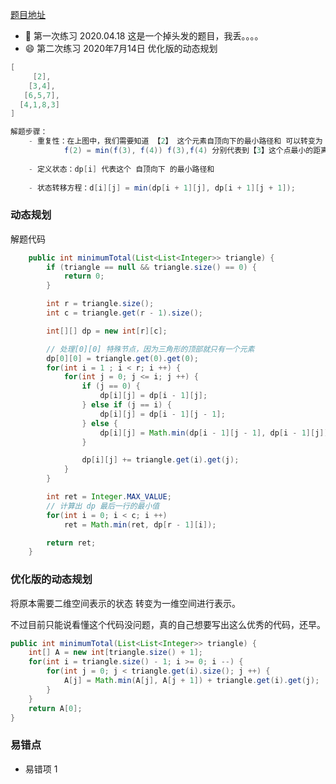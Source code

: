 [题目地址](https://leetcode-cn.com/problems/triangle/)



- :slightly_smiling_face: 第一次练习 2020.04.18 这是一个掉头发的题目，我丢。。。。
- :smile: 第二次练习 2020年7月14日  优化版的动态规划



```java
[
     [2],
    [3,4],
   [6,5,7],
  [4,1,8,3]
]

解题步骤：
    - 重复性：在上图中，我们需要知道 【2】 这个元素自顶向下的最小路径和 可以转变为
    		f(2) = min(f(3), f(4)) f(3),f(4) 分别代表到【3】这个点最小的距离，和到 【4】这个点的最小距离
    
    - 定义状态：dp[i] 代表这个 自顶向下 的最小路径和
    
    - 状态转移方程：d[i][j] = min(dp[i + 1][j], dp[i + 1][j + 1]);
```



### 动态规划

解题代码

```java
    public int minimumTotal(List<List<Integer>> triangle) {
        if (triangle == null && triangle.size() == 0) {
            return 0;
        }

        int r = triangle.size();
        int c = triangle.get(r - 1).size();

        int[][] dp = new int[r][c];

        // 处理[0][0] 特殊节点，因为三角形的顶部就只有一个元素
        dp[0][0] = triangle.get(0).get(0);
        for(int i = 1 ; i < r; i ++) {
            for(int j = 0; j <= i; j ++) {
                if (j == 0) {
                    dp[i][j] = dp[i - 1][j];
                } else if (j == i) {
                    dp[i][j] = dp[i - 1][j - 1];
                } else {
                    dp[i][j] = Math.min(dp[i - 1][j - 1], dp[i - 1][j]);
                }

                dp[i][j] += triangle.get(i).get(j);
            }
        }

        int ret = Integer.MAX_VALUE;
        // 计算出 dp 最后一行的最小值
        for(int i = 0; i < c; i ++)
            ret = Math.min(ret, dp[r - 1][i]);

        return ret;
    }

```



### 优化版的动态规划

将原本需要二维空间表示的状态 转变为一维空间进行表示。

不过目前只能说看懂这个代码没问题，真的自己想要写出这么优秀的代码，还早。

```java
public int minimumTotal(List<List<Integer>> triangle) {
    int[] A = new int[triangle.size() + 1];
    for(int i = triangle.size() - 1; i >= 0; i --) {
        for(int j = 0; j < triangle.get(i).size(); j ++) {
            A[j] = Math.min(A[j], A[j + 1]) + triangle.get(i).get(j);
        }
    }
    return A[0];
}
```



### 易错点

- 易错项 1 
